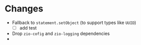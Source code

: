 # Changes
* Fallback to `statement.setObject` (to support types like `UUID`)
  - [ ] add test
* Drop `zio-cofig` and `zio-logging` dependencies
* 

